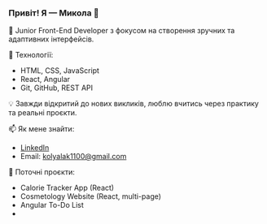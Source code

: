 ### Привіт! Я — Микола 👋

🎯 Junior Front-End Developer з фокусом на створення зручних та адаптивних інтерфейсів.

🔧 Технології:
- HTML, CSS, JavaScript
- React, Angular
- Git, GitHub, REST API

💡 Завжди відкритий до нових викликів, люблю вчитись через практику та реальні проєкти.

📫 Як мене знайти:
- [LinkedIn](https://www.linkedin.com/in/mykola-martyniuk-frontend-developer/)
- Email: kolyalak1100@gmail.com

🚀 Поточні проєкти:
- Calorie Tracker App (React)
- Cosmetology Website (React, multi-page)
- Angular To-Do List
- 
